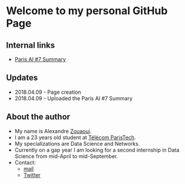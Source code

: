 # Welcome to my personal GitHub Page

## Internal links
* [Paris AI #7 Summary](./blog/PARIS_AI7.md)


## Updates
* 2018.04.09 - Page creation
* 2018.04.09 - Uploaded the Paris AI #7 Summary

## About the author
* My name is Alexandre [Zouaoui](https://fr.wikipedia.org/wiki/Zouaoua).
* I am a 23 years old student at [Télécom ParisTech](https://www.telecom-paristech.fr/).
* My specializations are Data Science and Networks.
* Currently on a gap year I am looking for a second internship in Data Science from mid-April to mid-September.
* Contact:
  * [mail](mailto:inzouzouwetrust@gmail.com)
  * [Twitter](https://twitter.com/Inzouzouwetrust)
